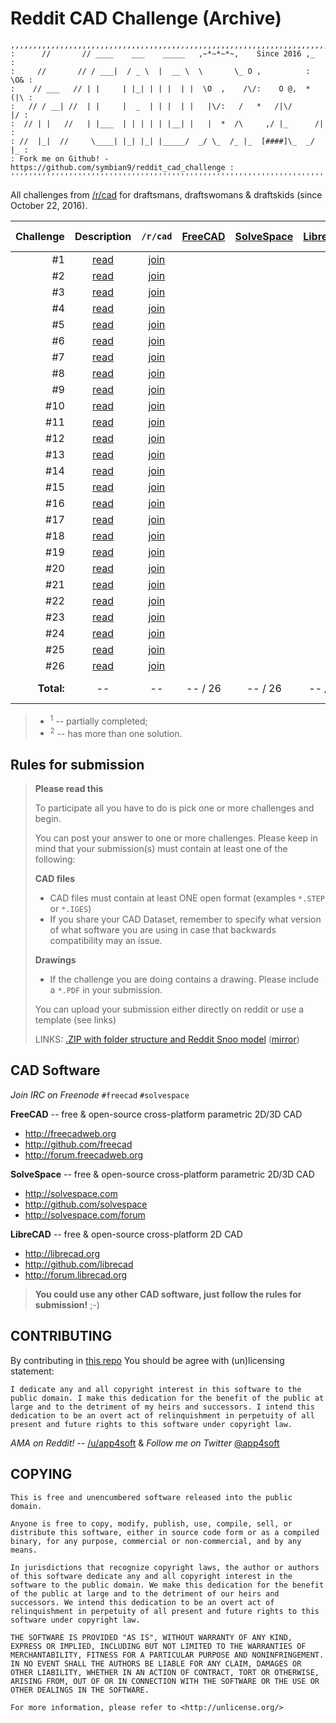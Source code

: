 # Reddit CAD Challenge (Archive)

```
,,,,,,,,,,,,,,,,,,,,,,,,,,,,,,,,,,,,,,,,,,,,,,,,,,,,,,,,,,,,,,,,,,,,,,,,,
:      //       // ____    ___    _____   ,~*~*~*~,    Since 2016 ,_    :
:     //       // / ___|  / _ \  |  __ \  \       \_ O ,          : \O& :
:    // ___   // | |     | |_| | | |  | |  \O  ,    /\/:    O @,  * (|\ :
:   // / __| //  | |     |  _  | | |  | |   |\/:   /   *   /|\/      |/ :
:  // | |   //   | |___  | | | | | |__| |   |  *  /\     ,/ |_      /|  :
: //  |_|  //     \____| |_| |_| |_____/  _/ \_  /_ |_  [####]\_  _/ |_ :
: Fork me on Github! - https://github.com/symbian9/reddit_cad_challenge :
'''''''''''''''''''''''''''''''''''''''''''''''''''''''''''''''''''''''''
```

All challenges from [/r/cad](http://reddit.com/r/cad/) for draftsmans, draftswomans & draftskids (since October 22, 2016).

| Challenge | Description | `/r/cad` | [FreeCAD](http://github.com/freecad/freecad/releases/) | [SolveSpace](http://github.com/solvespace/solvespace/releases/) | [LibreCAD](http://github.com/librecad/librecad/releases/) | Other CAD |
| ---: | :---: | :---: | :---: | :---: | :---: | :---: |
| #1 | [read](http://github.com/symbian9/Reddit_CAD_Challenge/blob/master/r-cad-challenge_001.md) | [join](https://www.reddit.com/r/cad/comments/58skch/weekly_challenge_1/) | | | | |
| #2 | [read](http://github.com/symbian9/Reddit_CAD_Challenge/blob/master/r-cad-challenge_002.md) | [join](https://www.reddit.com/r/cad/comments/59th79/weekly_challenge_2/) | | | | |
| #3 | [read](http://github.com/symbian9/Reddit_CAD_Challenge/blob/master/r-cad-challenge_003.md) | [join](https://www.reddit.com/r/cad/comments/5b296e/weekly_challenge_3/) | | | | |
| #4 | [read](http://github.com/symbian9/Reddit_CAD_Challenge/blob/master/r-cad-challenge_004.md) | [join](https://www.reddit.com/r/cad/comments/5cdbx7/weekly_challenge_4/) | | | | |
| #5 | [read](http://github.com/symbian9/Reddit_CAD_Challenge/blob/master/r-cad-challenge_005.md) | [join](https://www.reddit.com/r/cad/comments/5dlw14/weekly_challenge_5/) | | | | |
| #6 | [read](http://github.com/symbian9/Reddit_CAD_Challenge/blob/master/r-cad-challenge_006.md) | [join](https://www.reddit.com/r/cad/comments/5esoba/weekly_challenge_6/) | | | | |
| #7 | [read](http://github.com/symbian9/Reddit_CAD_Challenge/blob/master/r-cad-challenge_007.md) | [join](https://www.reddit.com/r/cad/comments/5g239e/weekly_challenge_7/) | | | | |
| #8 | [read](http://github.com/symbian9/Reddit_CAD_Challenge/blob/master/r-cad-challenge_008.md) | [join](https://www.reddit.com/r/cad/comments/5hcnzo/weekly_challenge_8/) | | | | |
| #9 | [read](http://github.com/symbian9/Reddit_CAD_Challenge/blob/master/r-cad-challenge_009.md) | [join](https://www.reddit.com/r/cad/comments/5in0tc/cad_challenge_9/) | | | | |
| #10 | [read](http://github.com/symbian9/Reddit_CAD_Challenge/blob/master/r-cad-challenge_010.md) | [join](https://www.reddit.com/r/cad/comments/5jwjim/cad_challenge_10/) | | | | |
| #11 | [read](http://github.com/symbian9/Reddit_CAD_Challenge/blob/master/r-cad-challenge_011.md) | [join](https://www.reddit.com/r/cad/comments/5mcdhh/cad_challenge_11/) | | | | |
| #12 | [read](http://github.com/symbian9/Reddit_CAD_Challenge/blob/master/r-cad-challenge_012.md) | [join](https://www.reddit.com/r/cad/comments/5np9qu/cad_challenge_12/) | | | | |
| #13 | [read](http://github.com/symbian9/Reddit_CAD_Challenge/blob/master/r-cad-challenge_013.md) | [join](https://www.reddit.com/r/cad/comments/5p2lsd/cad_challenge_13/) | | | | |
| #14 | [read](http://github.com/symbian9/Reddit_CAD_Challenge/blob/master/r-cad-challenge_014.md) | [join](https://www.reddit.com/r/cad/comments/5qfv41/cad_challenge_14/) | | | | |
| #15 | [read](http://github.com/symbian9/Reddit_CAD_Challenge/blob/master/r-cad-challenge_015.md) | [join](https://www.reddit.com/r/cad/comments/5rswym/cad_challenge_15/) | | | | |
| #16 | [read](http://github.com/symbian9/Reddit_CAD_Challenge/blob/master/r-cad-challenge_016.md) | [join](https://www.reddit.com/r/cad/comments/5t5z31/cad_challenge_16/) | | | | |
| #17 | [read](http://github.com/symbian9/Reddit_CAD_Challenge/blob/master/r-cad-challenge_017.md) | [join](https://www.reddit.com/r/cad/comments/5ukztp/cad_challenge_17/) | | | | |
| #18 | [read](http://github.com/symbian9/Reddit_CAD_Challenge/blob/master/r-cad-challenge_018.md) | [join](https://www.reddit.com/r/cad/comments/5vwdnc/cad_challenge_18/) | | | | |
| #19 | [read](http://github.com/symbian9/Reddit_CAD_Challenge/blob/master/r-cad-challenge_019.md) | [join](https://www.reddit.com/r/cad/comments/5ykap4/cad_challenge_19/) | | | | |
| #20 | [read](http://github.com/symbian9/Reddit_CAD_Challenge/blob/master/r-cad-challenge_020.md) | [join](https://www.reddit.com/r/cad/comments/5zw9ut/cad_challenge_20/) | | | | |
| #21 | [read](http://github.com/symbian9/Reddit_CAD_Challenge/blob/master/r-cad-challenge_021.md) | [join](https://www.reddit.com/r/cad/comments/61b5ge/cad_challenge_21/) | | | | |
| #22 | [read](http://github.com/symbian9/Reddit_CAD_Challenge/blob/master/r-cad-challenge_022.md) | [join](https://www.reddit.com/r/cad/comments/63yyfv/cad_challenge_22/) | | | | |
| #23 | [read](http://github.com/symbian9/Reddit_CAD_Challenge/blob/master/r-cad-challenge_023.md) | [join](https://www.reddit.com/r/cad/comments/66nlzc/cad_challenge_23/) | | | | |
| #24 | [read](http://github.com/symbian9/Reddit_CAD_Challenge/blob/master/r-cad-challenge_024.md) | [join](https://www.reddit.com/r/cad/comments/682a71/cad_challenge_24/) | | | | |
| #25 | [read](http://github.com/symbian9/Reddit_CAD_Challenge/blob/master/r-cad-challenge_025.md) | [join](https://www.reddit.com/r/cad/comments/6c1wgd/cad_challenge_25/) | | | | |
| #26 | [read](http://github.com/symbian9/Reddit_CAD_Challenge/blob/master/r-cad-challenge_026.md) | [join](https://www.reddit.com/r/cad/comments/6s5tvp/cad_challenge_26/) | | | | |
| **Total:** | -- | -- | -- / 26 | -- / 26 | -- / 26 | -- / 26 |

> - <sup>1</sup> -- partially completed;
> - <sup>2</sup> -- has more than one solution.

## Rules for submission

> **Please read this**
> 
> To participate all you have to do is pick one or more challenges and begin.
> 
> You can post your answer to one or more challenges. Please keep in mind that your submission(s) must contain at least one of the following:
> 
> **CAD files**
> 
> - CAD files must contain at least ONE open format (examples `*.STEP` or `*.IGES`)
> - If you share your CAD Dataset, remember to specify what version of what software you are using in case that backwards compatibility may an issue. 
> 
> **Drawings**
> 
> - If the challenge you are doing contains a drawing. Please include a `*.PDF` in your submission.
>
> You can upload your submission either directly on reddit or use a template (see links)
> 
> LINKS: [.ZIP with folder structure and Reddit Snoo model](https://dl.dropboxusercontent.com/u/892935/Reddit/Reddit%20Chalenge%20Template.zip) ([mirror](http://github.com/symbian9/reddit_cad_challenge/tree/master/template/))


## CAD Software

*Join IRC on Freenode* `#freecad` `#solvespace`

**FreeCAD** -- free & open-source cross-platform parametric 2D/3D CAD

- http://freecadweb.org
- http://github.com/freecad
- http://forum.freecadweb.org

**SolveSpace** -- free & open-source cross-platform parametric 2D/3D CAD

- http://solvespace.com
- http://github.com/solvespace
- http://solvespace.com/forum

**LibreCAD** -- free & open-source cross-platform 2D CAD

- http://librecad.org
- http://github.com/librecad
- http://forum.librecad.org

> **You could use any other CAD software, just follow the rules for submission!** ;-)

## CONTRIBUTING

By contributing in [this repo](https://github.com/symbian9/reddit_cad_challenge) You should be agree with (un)licensing statement:

```
I dedicate any and all copyright interest in this software to the
public domain. I make this dedication for the benefit of the public at
large and to the detriment of my heirs and successors. I intend this
dedication to be an overt act of relinquishment in perpetuity of all
present and future rights to this software under copyright law.
```

*AMA on Reddit!* -- [/u/app4soft](http://reddit.com/user/app4soft) & *Follow me on Twitter* [@app4soft](http://twitter.com/app4soft)

## COPYING

```
This is free and unencumbered software released into the public domain.

Anyone is free to copy, modify, publish, use, compile, sell, or
distribute this software, either in source code form or as a compiled
binary, for any purpose, commercial or non-commercial, and by any
means.

In jurisdictions that recognize copyright laws, the author or authors
of this software dedicate any and all copyright interest in the
software to the public domain. We make this dedication for the benefit
of the public at large and to the detriment of our heirs and
successors. We intend this dedication to be an overt act of
relinquishment in perpetuity of all present and future rights to this
software under copyright law.

THE SOFTWARE IS PROVIDED "AS IS", WITHOUT WARRANTY OF ANY KIND,
EXPRESS OR IMPLIED, INCLUDING BUT NOT LIMITED TO THE WARRANTIES OF
MERCHANTABILITY, FITNESS FOR A PARTICULAR PURPOSE AND NONINFRINGEMENT.
IN NO EVENT SHALL THE AUTHORS BE LIABLE FOR ANY CLAIM, DAMAGES OR
OTHER LIABILITY, WHETHER IN AN ACTION OF CONTRACT, TORT OR OTHERWISE,
ARISING FROM, OUT OF OR IN CONNECTION WITH THE SOFTWARE OR THE USE OR
OTHER DEALINGS IN THE SOFTWARE.

For more information, please refer to <http://unlicense.org/>
```
